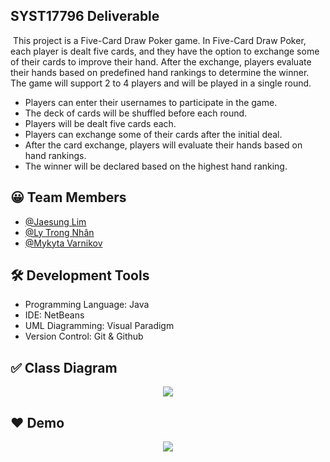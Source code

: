 ## SYST17796 Deliverable
&nbsp;This project is a Five-Card Draw Poker game. In Five-Card Draw Poker, each player is dealt five cards, and they have the option to exchange some of their cards to improve their hand. After the exchange, players evaluate their hands based on predefined hand rankings to determine the winner. The game will support 2 to 4 players and will be played in a single round.

<ul>
  <li>Players can enter their usernames to participate in the game.</li>
  <li>The deck of cards will be shuffled before each round.</li>
  <li>Players will be dealt five cards each.</li>
  <li>Players can exchange some of their cards after the initial deal.</li>
  <li>After the card exchange, players will evaluate their hands based on hand rankings.</li>
  <li>The winner will be declared based on the highest hand ranking.</li>
</ul>

## 😀 Team Members
- [@Jaesung Lim](https://www.github.com/Jay-Sung-Lim)
- [@Ly Trong Nhân](https://github.com/nhanbrad123)
- [@Mykyta Varnikov](https://github.com/caravanne)

## 🛠 Development Tools
<ul>
  <li>Programming Language: Java</li>
  <li>IDE: NetBeans</li>
  <li>UML Diagramming: Visual Paradigm</li>
  <li>Version Control: Git & Github</li>
</ul>

## ✅ Class Diagram
<div align="center">
  <img src="https://github.com/Jay-Sung-Lim/SYST17796-Deliverable1/assets/107202611/a6beb389-c6f0-4a9d-b698-117bf9588fe3">
</div>

## ❤ Demo
<div align="center">
  <img src="https://github.com/Jay-Sung-Lim/SYST17796-Deliverable1/assets/107202611/da1b83d8-0830-4193-99b4-cae920b026b0">
</div>
